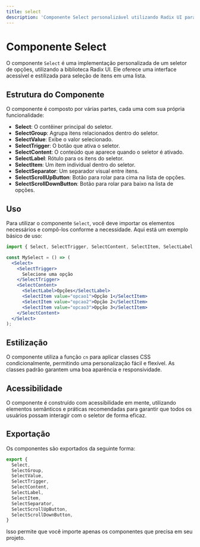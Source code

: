 ```yaml
---
title: select
description: 'Componente Select personalizável utilizando Radix UI para seleção de opções.'
---
```


# Componente Select

O componente `Select` é uma implementação personalizada de um seletor de opções, utilizando a biblioteca Radix UI. Ele oferece uma interface acessível e estilizada para seleção de itens em uma lista.

## Estrutura do Componente

O componente é composto por várias partes, cada uma com sua própria funcionalidade:

- **Select**: O contêiner principal do seletor.
- **SelectGroup**: Agrupa itens relacionados dentro do seletor.
- **SelectValue**: Exibe o valor selecionado.
- **SelectTrigger**: O botão que ativa o seletor.
- **SelectContent**: O conteúdo que aparece quando o seletor é ativado.
- **SelectLabel**: Rótulo para os itens do seletor.
- **SelectItem**: Um item individual dentro do seletor.
- **SelectSeparator**: Um separador visual entre itens.
- **SelectScrollUpButton**: Botão para rolar para cima na lista de opções.
- **SelectScrollDownButton**: Botão para rolar para baixo na lista de opções.

## Uso

Para utilizar o componente `Select`, você deve importar os elementos necessários e compô-los conforme a necessidade. Aqui está um exemplo básico de uso:

```jsx
import { Select, SelectTrigger, SelectContent, SelectItem, SelectLabel } from './select';

const MySelect = () => (
  <Select>
    <SelectTrigger>
      Selecione uma opção
    </SelectTrigger>
    <SelectContent>
      <SelectLabel>Opções</SelectLabel>
      <SelectItem value="opcao1">Opção 1</SelectItem>
      <SelectItem value="opcao2">Opção 2</SelectItem>
      <SelectItem value="opcao3">Opção 3</SelectItem>
    </SelectContent>
  </Select>
);
```

## Estilização

O componente utiliza a função `cn` para aplicar classes CSS condicionalmente, permitindo uma personalização fácil e flexível. As classes padrão garantem uma boa aparência e responsividade.

## Acessibilidade

O componente é construído com acessibilidade em mente, utilizando elementos semânticos e práticas recomendadas para garantir que todos os usuários possam interagir com o seletor de forma eficaz.

## Exportação

Os componentes são exportados da seguinte forma:

```javascript
export {
  Select,
  SelectGroup,
  SelectValue,
  SelectTrigger,
  SelectContent,
  SelectLabel,
  SelectItem,
  SelectSeparator,
  SelectScrollUpButton,
  SelectScrollDownButton,
}
```

Isso permite que você importe apenas os componentes que precisa em seu projeto.